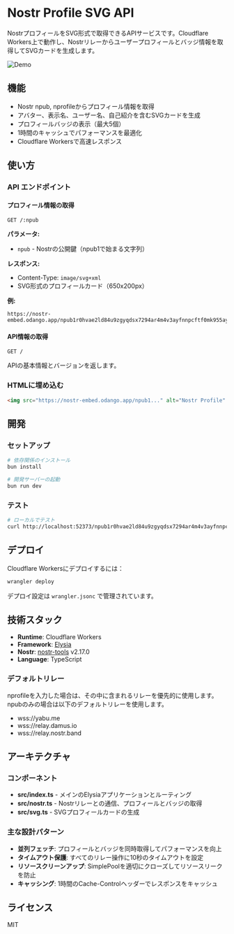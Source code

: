 # Nostr Profile SVG API

NostrプロフィールをSVG形式で取得できるAPIサービスです。Cloudflare
Workers上で動作し、Nostrリレーからユーザープロフィールとバッジ情報を取得してSVGカードを生成します。

![Demo](https://nostr-embed.odango.app/npub1r0hvae2ld84u9zgyqdsx7294ar4m4v3ayfnnpcftf0mk955ay93qejel3w)

## 機能

- Nostr npub, nprofileからプロフィール情報を取得
- アバター、表示名、ユーザー名、自己紹介を含むSVGカードを生成
- プロフィールバッジの表示（最大5個）
- 1時間のキャッシュでパフォーマンスを最適化
- Cloudflare Workersで高速レスポンス

## 使い方

### API エンドポイント

#### プロフィール情報の取得

```
GET /:npub
```

**パラメータ:**

- `npub` - Nostrの公開鍵（npub1で始まる文字列）

**レスポンス:**

- Content-Type: `image/svg+xml`
- SVG形式のプロフィールカード（650x200px）

**例:**

```
https://nostr-embed.odango.app/npub1r0hvae2ld84u9zgyqdsx7294ar4m4v3ayfnnpcftf0mk955ay93qejel3w
```

#### API情報の取得

```
GET /
```

APIの基本情報とバージョンを返します。

### HTMLに埋め込む

```html
<img src="https://nostr-embed.odango.app/npub1..." alt="Nostr Profile" />
```

## 開発

### セットアップ

```bash
# 依存関係のインストール
bun install

# 開発サーバーの起動
bun run dev
```

### テスト

```bash
# ローカルでテスト
curl http://localhost:52373/npub1r0hvae2ld84u9zgyqdsx7294ar4m4v3ayfnnpcftf0mk955ay93qejel3w
```

## デプロイ

Cloudflare Workersにデプロイするには：

```bash
wrangler deploy
```

デプロイ設定は `wrangler.jsonc` で管理されています。

## 技術スタック

- **Runtime**: Cloudflare Workers
- **Framework**: [Elysia](https://elysiajs.com/)
- **Nostr**: [nostr-tools](https://github.com/nbd-wtf/nostr-tools) v2.17.0
- **Language**: TypeScript

### デフォルトリレー

nprofileを入力した場合は、その中に含まれるリレーを優先的に使用します。npubのみの場合は以下のデフォルトリレーを使用します。

- wss://yabu.me
- wss://relay.damus.io
- wss://relay.nostr.band

## アーキテクチャ

### コンポーネント

- **src/index.ts** - メインのElysiaアプリケーションとルーティング
- **src/nostr.ts** - Nostrリレーとの通信、プロフィールとバッジの取得
- **src/svg.ts** - SVGプロフィールカードの生成

### 主な設計パターン

- **並列フェッチ**: プロフィールとバッジを同時取得してパフォーマンスを向上
- **タイムアウト保護**: すべてのリレー操作に10秒のタイムアウトを設定
- **リソースクリーンアップ**: SimplePoolを適切にクローズしてリソースリークを防止
- **キャッシング**: 1時間のCache-Controlヘッダーでレスポンスをキャッシュ

## ライセンス

MIT
